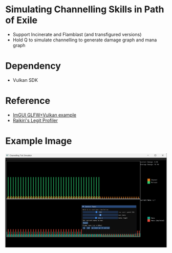 # Simulating Channelling Skills in Path of Exile

- Support Incinerate and Flamblast (and transfigured versions)
- Hold Q to simulate channelling to generate damage graph and mana graph

# Dependency
- Vulkan SDK

# Reference
- [ImGUI GLFW+Vulkan example](https://github.com/ocornut/imgui/blob/master/examples/example_glfw_vulkan/main.cpp)
- [Raikiri's Legit Profiler](https://github.com/Raikiri/LegitProfiler/tree/3b352b67920d349c321d13c07da8e6856c687ee0)

# Example Image
![alt text](https://github.com/snyokang/ChannellingTickSimulator/blob/master/TickSim/example.png)